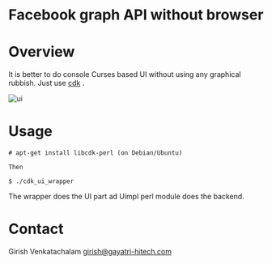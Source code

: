 Facebook graph API without browser
===========================================

Overview
========

It is better to do console Curses based UI without
using any graphical rubbish. Just use
[cdk](http://invisible-island.net/cdk/cdk-perl.html)
.

![ui](https://cloud.githubusercontent.com/assets/6890469/24076986/d6435e1a-0c64-11e7-83e6-28b3ae775003.png)

Usage
========

```
# apt-get install libcdk-perl (on Debian/Ubuntu)

Then

$ ./cdk_ui_wrapper

```

The wrapper does the UI part ad Uimpl perl module does the backend.


Contact
=======

Girish Venkatachalam <girish@gayatri-hitech.com>
